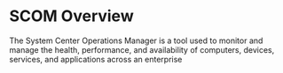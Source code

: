 # SCOM Overview

The System Center Operations Manager is a tool used to monitor and manage the health, performance, and availability of computers, devices, services, and applications across an enterprise
